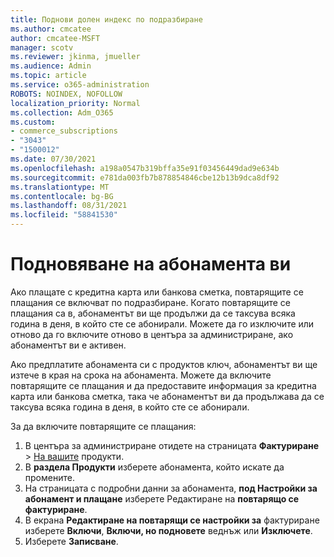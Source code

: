 ```yaml
---
title: Поднови долен индекс по подразбиране
ms.author: cmcatee
author: cmcatee-MSFT
manager: scotv
ms.reviewer: jkinma, jmueller
ms.audience: Admin
ms.topic: article
ms.service: o365-administration
ROBOTS: NOINDEX, NOFOLLOW
localization_priority: Normal
ms.collection: Adm_O365
ms.custom:
- commerce_subscriptions
- "3043"
- "1500012"
ms.date: 07/30/2021
ms.openlocfilehash: a198a0547b319bffa35e91f03456449dad9e634b
ms.sourcegitcommit: e781da003fb7b878854846cbe12b13b9dca8df92
ms.translationtype: MT
ms.contentlocale: bg-BG
ms.lasthandoff: 08/31/2021
ms.locfileid: "58841530"
---
```

# <a name="renewing-your-subscription"></a>Подновяване на абонамента ви

Ако плащате с кредитна карта или банкова сметка, повтарящите се плащания се включват по подразбиране. Когато повтарящите се плащания са в, абонаментът ви ще продължи да се таксува всяка година в деня, в който сте се абонирали. Можете да го изключите или отново да го включите отново в центъра за администриране, ако абонаментът ви е активен.

Ако предплатите абонамента си с продуктов ключ, абонаментът ви ще изтече в края на срока на абонамента. Можете да включите повтарящите се плащания и да предоставите информация за кредитна карта или банкова сметка, така че абонаментът ви да продължава да се таксува всяка година в деня, в който сте се абонирали.

За да включите повтарящите се плащания:

1. В центъра за администриране отидете на страницата **Фактуриране**  >  [На вашите](https://go.microsoft.com/fwlink/p/?linkid=842054) продукти.
2. В **раздела Продукти** изберете абонамента, който искате да промените.
3. На страницата с подробни данни за абонамента, **под Настройки за абонамент и плащане** изберете Редактиране на **повтарящо се фактуриране**.
4. В екрана **Редактиране на повтарящи се настройки за** фактуриране изберете **Включи**, **Включи, но подновете** веднъж или **Изключете**.
5. Изберете **Записване**. 